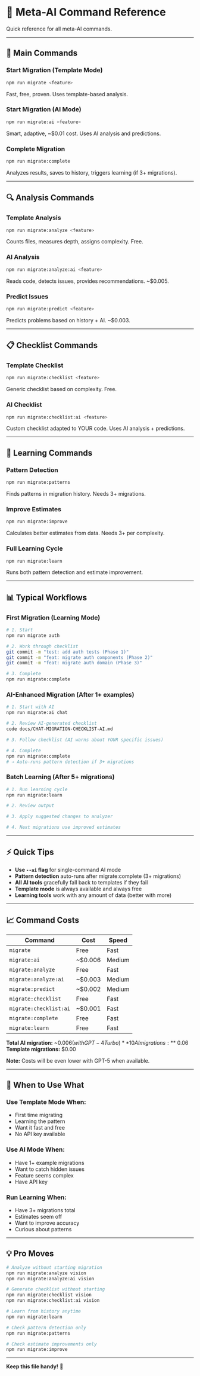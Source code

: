 # 🤖 Meta-AI Command Reference

Quick reference for all meta-AI commands.

---

## 🚀 **Main Commands**

### **Start Migration (Template Mode)**
```bash
npm run migrate <feature>
```
Fast, free, proven. Uses template-based analysis.

### **Start Migration (AI Mode)**
```bash
npm run migrate:ai <feature>
```
Smart, adaptive, ~$0.01 cost. Uses AI analysis and predictions.

### **Complete Migration**
```bash
npm run migrate:complete
```
Analyzes results, saves to history, triggers learning (if 3+ migrations).

---

## 🔍 **Analysis Commands**

### **Template Analysis**
```bash
npm run migrate:analyze <feature>
```
Counts files, measures depth, assigns complexity. Free.

### **AI Analysis**
```bash
npm run migrate:analyze:ai <feature>
```
Reads code, detects issues, provides recommendations. ~$0.005.

### **Predict Issues**
```bash
npm run migrate:predict <feature>
```
Predicts problems based on history + AI. ~$0.003.

---

## 📋 **Checklist Commands**

### **Template Checklist**
```bash
npm run migrate:checklist <feature>
```
Generic checklist based on complexity. Free.

### **AI Checklist**
```bash
npm run migrate:checklist:ai <feature>
```
Custom checklist adapted to YOUR code. Uses AI analysis + predictions.

---

## 🧠 **Learning Commands**

### **Pattern Detection**
```bash
npm run migrate:patterns
```
Finds patterns in migration history. Needs 3+ migrations.

### **Improve Estimates**
```bash
npm run migrate:improve
```
Calculates better estimates from data. Needs 3+ per complexity.

### **Full Learning Cycle**
```bash
npm run migrate:learn
```
Runs both pattern detection and estimate improvement.

---

## 📊 **Typical Workflows**

### **First Migration (Learning Mode)**
```bash
# 1. Start
npm run migrate auth

# 2. Work through checklist
git commit -m "test: add auth tests (Phase 1)"
git commit -m "feat: migrate auth components (Phase 2)"
git commit -m "feat: migrate auth domain (Phase 3)"

# 3. Complete
npm run migrate:complete
```

### **AI-Enhanced Migration (After 1+ examples)**
```bash
# 1. Start with AI
npm run migrate:ai chat

# 2. Review AI-generated checklist
code docs/CHAT-MIGRATION-CHECKLIST-AI.md

# 3. Follow checklist (AI warns about YOUR specific issues)

# 4. Complete
npm run migrate:complete
# → Auto-runs pattern detection if 3+ migrations
```

### **Batch Learning (After 5+ migrations)**
```bash
# 1. Run learning cycle
npm run migrate:learn

# 2. Review output

# 3. Apply suggested changes to analyzer

# 4. Next migrations use improved estimates
```

---

## ⚡ **Quick Tips**

- **Use `--ai` flag** for single-command AI mode
- **Pattern detection** auto-runs after migrate:complete (3+ migrations)
- **All AI tools** gracefully fall back to templates if they fail
- **Template mode** is always available and always free
- **Learning tools** work with any amount of data (better with more)

---

## 📈 **Command Costs**

| Command | Cost | Speed |
|---------|------|-------|
| `migrate` | Free | Fast |
| `migrate:ai` | ~$0.006 | Medium |
| `migrate:analyze` | Free | Fast |
| `migrate:analyze:ai` | ~$0.003 | Medium |
| `migrate:predict` | ~$0.002 | Medium |
| `migrate:checklist` | Free | Fast |
| `migrate:checklist:ai` | ~$0.001 | Fast |
| `migrate:complete` | Free | Fast |
| `migrate:learn` | Free | Fast |

**Total AI migration:** ~$0.006 (with GPT-4 Turbo)  
**10 AI migrations:** ~$0.06  
**Template migrations:** $0.00

**Note:** Costs will be even lower with GPT-5 when available.

---

## 🎯 **When to Use What**

### **Use Template Mode When:**
- First time migrating
- Learning the pattern
- Want it fast and free
- No API key available

### **Use AI Mode When:**
- Have 1+ example migrations
- Want to catch hidden issues
- Feature seems complex
- Have API key

### **Run Learning When:**
- Have 3+ migrations total
- Estimates seem off
- Want to improve accuracy
- Curious about patterns

---

## 💡 **Pro Moves**

```bash
# Analyze without starting migration
npm run migrate:analyze vision
npm run migrate:analyze:ai vision

# Generate checklist without starting
npm run migrate:checklist vision
npm run migrate:checklist:ai vision

# Learn from history anytime
npm run migrate:learn

# Check pattern detection only
npm run migrate:patterns

# Check estimate improvements only
npm run migrate:improve
```

---

**Keep this file handy!** 📌
